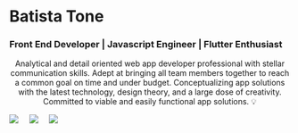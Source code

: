 <h1 align="left">Batista Tone</h1>
   
   <h3 align="left">Front End Developer | Javascript Engineer | Flutter Enthusiast</h3>



<p align="left" style="text-align:center;">
Analytical and detail oriented web app developer professional with stellar communication skills. Adept at
bringing all team members together to reach a common goal on time and under budget. Conceptualizing app
solutions with the latest technology, design theory, and a large dose of creativity. Committed to viable and
easily functional app solutions. 💡
</p>

 <p align='left'>
        <a href="https://twitter.com/slatty_coder"><img
                src="https://img.shields.io/badge/twitter-%231DA1F2.svg?&style=for-the-badge&logo=twitter&logoColor=white" /></a>&nbsp;&nbsp;&nbsp;&nbsp;
        <a href="https://www.linkedin.com/in/batista-tone-530305157/"><img
                src="https://img.shields.io/badge/linkedin-%230077B5.svg?&style=for-the-badge&logo=linkedin&logoColor=white" /></a>&nbsp;&nbsp;&nbsp;&nbsp;
        <a href="mailto:batistatomeoliveira96@gmail.com?subject=Olá%20Batista"><img
                src="https://img.shields.io/badge/gmail-%23D14836.svg?&style=for-the-badge&logo=gmail&logoColor=white" /></a>&nbsp;&nbsp;&nbsp;&nbsp;

</p> 
